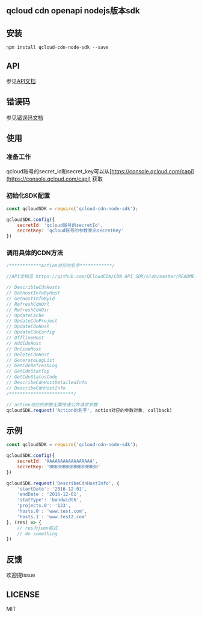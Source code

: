## qcloud cdn openapi nodejs版本sdk

## 安装

    npm install qcloud-cdn-node-sdk --save

## API

参见[API文档](https://github.com/QCloudCDN/CDN_API_SDK/blob/master/README.md)


## 错误码

参见[错误码文档](https://www.qcloud.com/document/product/228/5078)

## 使用

### 准备工作

qcloud账号的secret_id和secret_key可以从[https://console.qcloud.com/capi](https://console.qcloud.com/capi) 获取

### 初始化SDK配置

```js
const qcloudSDK = require('qcloud-cdn-node-sdk');

qcloudSDK.config({
    secretId: 'qcloud账号的secretId',
    secretKey: 'qcloud账号的参数表示secretKey'
})
```

### 调用具体的CDN方法

```js
/************Action对应的名字************/

//API文档见 https://github.com/QCloudCDN/CDN_API_SDK/blob/master/README.md

// DescribleCdnHosts
// GetHostInfoByHost
// GetHostInfoById 
// RefreshCdnUrl
// RefreshCdnDir
// UpdateCache 
// UpdateCdnProject
// UpdateCdnHost
// UpdateCdnConfig
// OfflineHost
// AddCdnHost
// OnlineHost
// DeleteCdnHost
// GenerateLogList
// GetCdnRefreshLog
// GetCdnStatTop
// GetCdnStatusCode
// DescribeCdnHostDetailedInfo
// DescribeCdnHostInfo
/************************/

// action对应的参数无需传递公共请求参数
qcloudSDK.request('Action的名字', action对应的参数对象, callback)

```

## 示例

```js
const qcloudSDK = require('qcloud-cdn-node-sdk');

qcloudSDK.config({
    secretId: 'AAAAAAAAAAAAAAAAA',
    secretKey: 'BBBBBBBBBBBBBBBBBB'
})

qcloudSDK.request('DescribeCdnHostInfo', {
    'startDate': '2016-12-01',
    'endDate': '2016-12-01',
    'statType': 'bandwidth',
    'projects.0': '123',
    'hosts.0': 'www.test.com', 
    'hosts.1': 'www.test2.com' 
}, (res) => {
    // res为json格式
    // do something
})
```

## 反馈

欢迎提issue

## LICENSE

MIT
